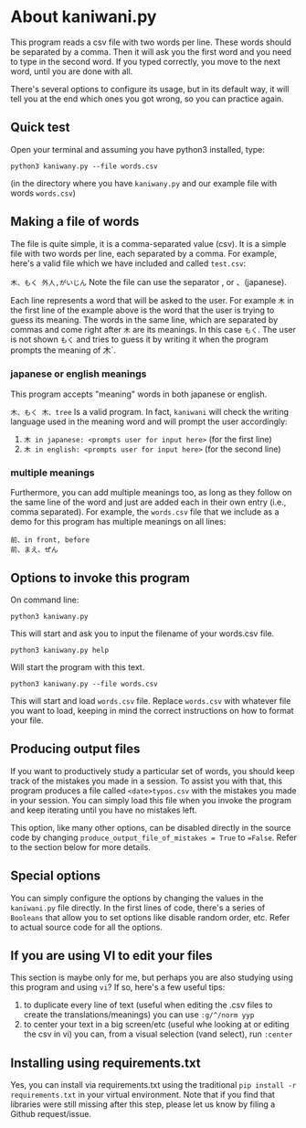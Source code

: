 # About kaniwani.py
This program reads a csv file with two words per line. These words should be separated by a comma. Then it will ask you the first word and you need to type in the second word. If you typed correctly, you move to the next word, until you are done with all. 

There's several options to configure its usage, but in its default way, it will tell you at the end which ones  you got wrong, so you can practice again. 

## Quick test

Open your terminal and assuming you have python3 installed, type: 

``python3 kaniwany.py --file words.csv``

(in the directory where you have ``kaniwany.py`` and our example file with words ``words.csv``)

## Making a file of words 
The file is quite simple, it is a comma-separated value (csv). It is a simple file with two words per line, each separated by a comma. For example, here's a valid file which we have included and called ``test.csv``:

``
木、もく
外人,がいじん
``
Note the file can use the separator , or 、(japanese).

Each line represents a word that will be asked to the user. For example `木` in the first line of the example above is the word that the user is trying to guess its meaning. The words in the same line, which are separated by commas and come right after `木` are its meanings. In this case `もく`. The user is not shown `もく` and tries to guess it by writing it when the program prompts the meaning of 木`. 

### japanese or english meanings

This program accepts "meaning" words in both japanese or english. 

``
木、もく
木、tree
``
Is a valid program. In fact, ``kaniwani`` will check the writing language used in the meaning word and will prompt the user accordingly:

1. ``木 in japanese: <prompts user for input here>`` (for the first line)
2. ``木 in english: <prompts user for input here>`` (for the second line)   

### multiple meanings

Furthermore, you can add multiple meanings too, as long as they follow on the same line of the word and just are added each in their own entry (i.e., comma separated). For example, the ``words.csv`` file that we include as a demo for this program has multiple meanings on all lines:

```
前、in front, before 
前、まえ、ぜん
```

## Options to invoke this program
On command line:

``python3 kaniwany.py``

This will start and ask you to input the filename of your words.csv file.

``python3 kaniwany.py help``

Will start the program with this text.

``python3 kaniwany.py --file words.csv``

This will start and load ``words.csv`` file. Replace ``words.csv`` with whatever file you want to load, keeping in mind the correct instructions on how to format your file.

## Producing output files 
If you want to productively study a particular set of words, you should keep track of the mistakes you made in a session. To assist you with that, this program produces a file called ``<date>typos.csv`` with the mistakes you made in your session. You can simply load this file when you invoke the program and keep iterating until you have no mistakes left. 

This option, like many other options, can be disabled directly in the source code by changing
``produce_output_file_of_mistakes = True`` to ``=False``. Refer to the section below for more details. 

## Special options
You can simply configure the options by changing the values in the ``kaniwani.py`` file directly. In the first lines of code, there's a series of ``Booleans`` that allow you to set options like disable random order, etc. Refer to actual source code for all the options.

## If you are using VI to edit your files

This section is maybe only for me, but perhaps you are also studying using this program and using ``vi``? If so, here's a few useful tips:

1. to duplicate every line of text (useful when editing the .csv files to create the translations/meanings) you can use ``:g/^/norm yyp``
2. to center your text in a big screen/etc (useful whe looking at or editing the csv in vi) you can, from a visual selection (``V``and select), run ``:center``

## Installing using requirements.txt

Yes, you can install via requirements.txt using the traditional ``pip install -r requirements.txt`` in your virtual environment. Note that if you find that libraries were still missing after this step, please let us know by filing a Github request/issue. 
